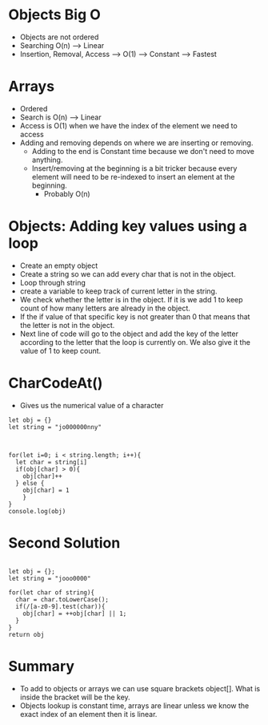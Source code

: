 # Objects Big O
- Objects are not ordered
- Searching O(n) --> Linear
- Insertion, Removal, Access --> O(1) --> Constant --> Fastest

# Arrays
- Ordered
- Search is O(n) --> Linear
- Access is O(1) when we have the index of the element we need to access
- Adding and removing depends on where we are inserting or removing.
    - Adding to the end is Constant time because we don't need to move anything.
    - Insert/removing at the beginning is a bit tricker because every element will need to be re-indexed to insert an element at the beginning.
        - Probably O(n)


# Objects: Adding key values using a loop 
- Create an empty object
- Create a string so we can add every char that is not in the object.
- Loop through string
- create a variable to keep track of current letter in the string.
- We check whether the letter is in the object. If it is we add 1 to keep count of how many letters are already in the object.
- If the if value of that specific key is not greater than 0 that means that the letter is not in the object.
- Next line of code will go to the object and add the key of the letter according to the letter that the loop is currently on. We also give it the value of 1 to keep count.

# CharCodeAt()
- Gives us the numerical value of a character
```
let obj = {}
let string = "jo000000nny"



for(let i=0; i < string.length; i++){
  let char = string[i]
  if(obj[char] > 0){
    obj[char]++
  } else { 
    obj[char] = 1
    }
}
console.log(obj)

```

# Second Solution

```

let obj = {};
let string = "jooo0000"

for(let char of string){
  char = char.toLowerCase();
  if(/[a-z0-9].test(char)){
    obj[char] = ++obj[char] || 1;
  }
}
return obj

```


# Summary
- To add to objects or arrays we can use square brackets object[]. What is inside the bracket will be the key.
- Objects lookup is constant time, arrays are linear unless we know the exact index of an element then it is linear.